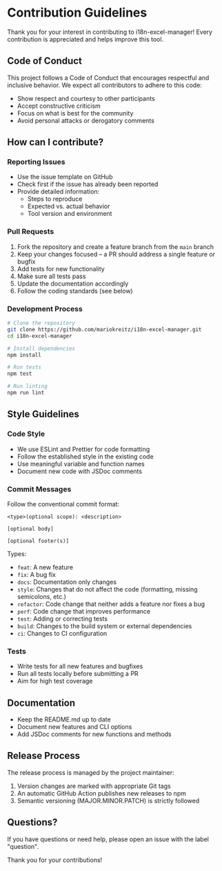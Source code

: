 # Contribution Guidelines

Thank you for your interest in contributing to i18n-excel-manager! Every contribution is appreciated and helps improve
this tool.

## Code of Conduct

This project follows a Code of Conduct that encourages respectful and inclusive behavior. We expect all contributors to
adhere to this code:

- Show respect and courtesy to other participants
- Accept constructive criticism
- Focus on what is best for the community
- Avoid personal attacks or derogatory comments

## How can I contribute?

### Reporting Issues

- Use the issue template on GitHub
- Check first if the issue has already been reported
- Provide detailed information:
  - Steps to reproduce
  - Expected vs. actual behavior
  - Tool version and environment

### Pull Requests

1. Fork the repository and create a feature branch from the `main` branch
2. Keep your changes focused – a PR should address a single feature or bugfix
3. Add tests for new functionality
4. Make sure all tests pass
5. Update the documentation accordingly
6. Follow the coding standards (see below)

### Development Process

```bash
# Clone the repository
git clone https://github.com/mariokreitz/i18n-excel-manager.git
cd i18n-excel-manager

# Install dependencies
npm install

# Run tests
npm test

# Run linting
npm run lint
```

## Style Guidelines

### Code Style

- We use ESLint and Prettier for code formatting
- Follow the established style in the existing code
- Use meaningful variable and function names
- Document new code with JSDoc comments

### Commit Messages

Follow the conventional commit format:

```
<type>(optional scope): <description>

[optional body]

[optional footer(s)]
```

Types:

- `feat`: A new feature
- `fix`: A bug fix
- `docs`: Documentation only changes
- `style`: Changes that do not affect the code (formatting, missing semicolons, etc.)
- `refactor`: Code change that neither adds a feature nor fixes a bug
- `perf`: Code change that improves performance
- `test`: Adding or correcting tests
- `build`: Changes to the build system or external dependencies
- `ci`: Changes to CI configuration

### Tests

- Write tests for all new features and bugfixes
- Run all tests locally before submitting a PR
- Aim for high test coverage

## Documentation

- Keep the README.md up to date
- Document new features and CLI options
- Add JSDoc comments for new functions and methods

## Release Process

The release process is managed by the project maintainer:

1. Version changes are marked with appropriate Git tags
2. An automatic GitHub Action publishes new releases to npm
3. Semantic versioning (MAJOR.MINOR.PATCH) is strictly followed

## Questions?

If you have questions or need help, please open an issue with the label "question".

Thank you for your contributions!
